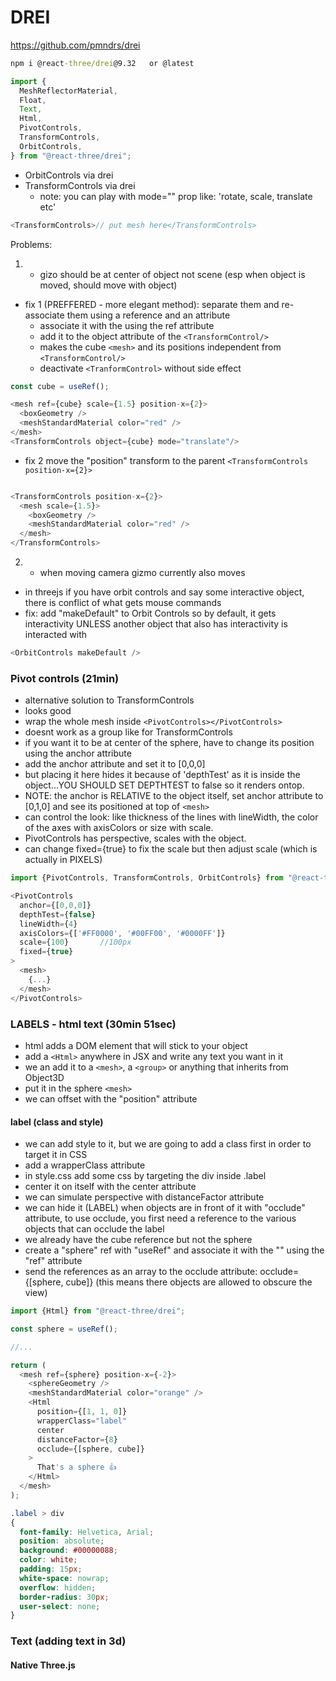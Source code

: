 # DREI

https://github.com/pmndrs/drei

```cmd
npm i @react-three/drei@9.32   or @latest
```

```js
import {
  MeshReflectorMaterial,
  Float,
  Text,
  Html,
  PivotControls,
  TransformControls,
  OrbitControls,
} from "@react-three/drei";
```

- OrbitControls via drei
- TransformControls via drei
  - note: you can play with mode="" prop like: 'rotate, scale, translate etc'

```js
<TransformControls>// put mesh here</TransformControls>
```

Problems:

1. - gizo should be at center of object not scene (esp when object is moved, should move with object)
   
- fix 1 (PREFFERED - more elegant method): separate them and re-associate them using a reference and an attribute
  - associate it with the <mesh> using the ref attribute
  - add it to the object attribute of the `<TransformControl/>`
  - makes the cube `<mesh>` and its positions independent from `<TransformControl/>`
  - deactivate `<TranformControl>` without side effect

```js
const cube = useRef();

<mesh ref={cube} scale={1.5} position-x={2}>
  <boxGeometry />
  <meshStandardMaterial color="red" />
</mesh>
<TransformControls object={cube} mode="translate"/>
```

  - fix 2 move the "position" transform to the parent `<TransformControls position-x={2}>`
```js

<TransformControls position-x={2}>
  <mesh scale={1.5}>
    <boxGeometry />
    <meshStandardMaterial color="red" />
  </mesh>
</TransformControls>

```

2. - when moving camera gizmo currently also moves
  - in threejs if you have orbit controls and say some interactive object, there is conflict of what gets mouse commands
  - fix: add "makeDefault" to Orbit Controls so by default, it gets interactivity UNLESS another object that also has interactivity is interacted with

```js
<OrbitControls makeDefault />
```  

### Pivot controls (21min)
- alternative solution to TransformControls 
- looks good
- wrap the whole mesh inside `<PivotControls></PivotControls>`
- doesnt work as a group like for TransformControls
- if you want it to be at center of the sphere, have to change its position using the anchor attribute
- add the anchor attribute and set it to [0,0,0]
- but placing it here hides it because of 'depthTest' as it is inside the object...YOU SHOULD SET DEPTHTEST to false so it renders ontop.
- NOTE: the anchor is RELATIVE to the object itself, set anchor attribute to [0,1,0] and see its positioned at top of `<mesh>`
- can control the look: like thickness of the lines with lineWidth, the color of the axes with axisColors or size with scale.
- PivotControls has perspective, scales with the object.
- can change fixed={true} to fix the scale but then adjust scale (which is actually in PIXELS)

```js
import {PivotControls, TransformControls, OrbitControls} from "@react-three/drei";

<PivotControls 
  anchor={[0,0,0]} 
  depthTest={false}
  lineWidth={4}
  axisColors={['#FF0000', '#00FF00', '#0000FF']}
  scale={100}       //100px
  fixed={true}
>
  <mesh>
    {...}
  </mesh>
</PivotControls>
```

### LABELS - html text (30min 51sec)
- html adds a DOM element that will stick to your object
- add a `<Html>` anywhere in JSX and write any text you want in it
- we an add it to a `<mesh>`, a `<group>` or anything that inherits from Object3D
- put it in the sphere `<mesh>`
- we can offset with the "position" attribute
#### label (class and style)
- we can add style to it, but we are going to add a class first in order to target it in CSS
- add a wrapperClass attribute
- in style.css add some css by targeting the div inside .label
- center it on itself with the center attribute
- we can simulate perspective with distanceFactor attribute
- we can hide it (LABEL) when objects are in front of it with "occlude" attribute, to use occlude, you first need a reference to the various objects that can occlude the label
- we already have the cube reference but not the sphere
- create a "sphere" ref with "useRef" and associate it with the "<mesh>" using the "ref" attribute
- send the references as an array to the occlude attribute: occlude={[sphere, cube]} (this means there objects are allowed to obscure the view)

```js
import {Html} from "@react-three/drei";

const sphere = useRef();

//...

return (
  <mesh ref={sphere} position-x={-2}>
    <sphereGeometry />
    <meshStandardMaterial color="orange" />
    <Html
      position={[1, 1, 0]}
      wrapperClass="label"
      center
      distanceFactor={8}
      occlude={[sphere, cube]}
    >
      That's a sphere 👍
    </Html>
  </mesh>
);
```

```css
.label > div
{
  font-family: Helvetica, Arial;
  position: absolute;
  background: #00000088;
  color: white;
  padding: 15px;
  white-space: nowrap;
  overflow: hidden;
  border-radius: 30px;
  user-select: none;
}
```

### Text (adding text in 3d)

#### Native Three.js
